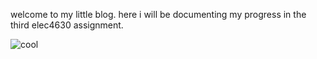 welcome to my little blog. here i will be documenting my progress in the third elec4630 assignment.

![cool](../images/giphy.gif)

